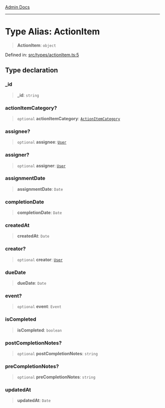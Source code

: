 [Admin Docs](/)

***

# Type Alias: ActionItem

> **ActionItem**: `object`

Defined in: [src/types/actionItem.ts:5](https://github.com/PalisadoesFoundation/talawa-admin/blob/main/src/types/actionItem.ts#L5)

## Type declaration

### \_id

> **\_id**: `string`

### actionItemCategory?

> `optional` **actionItemCategory**: [`ActionItemCategory`](ActionItemCategory.md)

### assignee?

> `optional` **assignee**: [`User`](../../User/type/type-aliases/User.md)

### assigner?

> `optional` **assigner**: [`User`](../../User/type/type-aliases/User.md)

### assignmentDate

> **assignmentDate**: `Date`

### completionDate

> **completionDate**: `Date`

### createdAt

> **createdAt**: `Date`

### creator?

> `optional` **creator**: [`User`](../../User/type/type-aliases/User.md)

### dueDate

> **dueDate**: `Date`

### event?

> `optional` **event**: `Event`

### isCompleted

> **isCompleted**: `boolean`

### postCompletionNotes?

> `optional` **postCompletionNotes**: `string`

### preCompletionNotes?

> `optional` **preCompletionNotes**: `string`

### updatedAt

> **updatedAt**: `Date`
